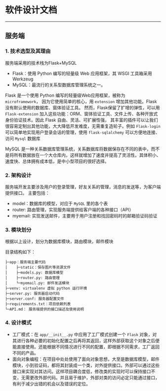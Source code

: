 # 软件设计文档

---

## 服务端
### 1. 技术选型及其理由
服务端采用的技术栈为Flask+MySQL

* Flask：使用 Python 编写的轻量级 Web 应用框架，其 WSGI 工具箱采用 Werkzeug
* MySQL：最流行的关系型数据库管理系统之一。

Flask 是一个使用 Python 编写的轻量级Web应用框架，被称为 `microframework`， 因为它使用简单的核心，用 `extension` 增加其他功能。Flask 没有默认使用的数据库、窗体验证工具。 然而，Flask保留了扩增的弹性，可以用 `Flask-extension` 加入这些功能：ORM、窗体验证工具、文件上传、各种开放式身份验证技术。因此 Flask 自由、灵活、可扩展性强， 其丰富的插件可以让我们很容易定制出其他功能，大大降低开发难度，无需重复造轮子。例如 `Flask-login` 可以简单地实现用户登录会话的管理，使用 `flask-sqlalchemy` 可以方便地连接、访问 `Mysql` 数据库

MySQL 是一种关系数据库管理系统，关系数据库将数据保存在不同的表中，而不是将所有数据放在一个大仓库内，这样就增加了速度并提高了灵活性。其体积小、速度快、总体拥有成本低，是中小型项目的很好选择。

### 2. 架构设计
服务端开发主要涉及用户的登录管理，好友关系的管理，消息的发送等，为客户端提供接口。
主要包括：

* model：数据库的模型，对应于 `MySQL` 里的各个表
* router: 路由管理，实现服务端提供给客户端的各种接口（API）
* myemail: 实现发送邮件，主要用于用户注册和找回密码时的邮箱验证码验证

### 3. 模块划分
根据以上设计，划分为数据库模块，路由模块，邮件模块

目录结构如下：
```
├─app：服务端主要代码
│    ├─static：保存图片等资源文件
│    ├─models.py: 数据库模型
│    ├─router.py: 路由管理
│    └─myemail.py: 邮件发送模块
├─venv: virtualenv 虚拟 python 运行环境
├─server.py: 服务器启动代码
├─server.conf: 服务器配置文件
├─requirements.txt：项目依赖列表
└─API.md： 服务端提供的接口描述及使用说明
```

### 4. 设计模式
* 工厂模式：在 `app/__init__.py` 中应用了工厂模式创建一个 `Flask` 对象，对其进行各种必要的初始化配置之后再将其返回，这样外部获取这个对象之后便能直接使用。还能根据不同情况进行不同的配置，即根据不同需求，工厂返回不同的产品。
* 面向对象编程：在项目中处处使用了面向对象思想，大至是数据库模型，邮件模块，小到验证码，都将其封装成一个类，对外提供接口。外部可以通过这些接口来实现对其访问。这样项目耦合度低，修改类的实现时可以保持接口不变，无需更改外部代码。并且易于维护，外部对类的访问必定只能通过接口，有利于减少出错的机会以及错误的定位。



